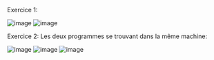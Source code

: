 Exercice 1:

![image](https://github.com/MarDevp/tp2_SystemesRepartis/assets/98918029/66432272-3a5e-4edf-a5d3-0c95abb439d2)
![image](https://github.com/MarDevp/tp2_SystemesRepartis/assets/98918029/9f8bc15b-f41f-42bd-a647-c6e8436b9117)


Exercice 2: 
Les deux programmes se trouvant dans la même machine:

![image](https://github.com/MarDevp/tp2_SystemesRepartis/assets/98918029/3c8e6539-31ff-4c95-92d9-e9e055d31a2a)
![image](https://github.com/MarDevp/tp2_SystemesRepartis/assets/98918029/12fd8008-9ab3-4487-ae05-dfc8b3332aa5)
![image](https://github.com/MarDevp/tp2_SystemesRepartis/assets/98918029/81872c71-57f5-45e4-82df-1aec9a9b3716)
